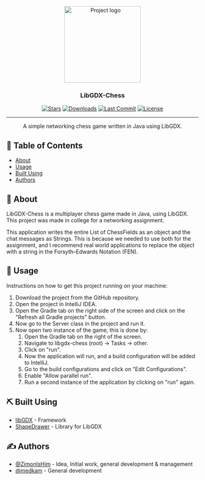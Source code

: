 <p align="center">
  <a href="https://github.com/ZimonIsHim/libgdx-chess" rel="noopener">
 <img width=200px height=200px src="https://i.imgur.com/1CWWMG5.png" alt="Project logo"></a>
</p>

<h3 align="center">LibGDX-Chess</h3>

<div align="center">

  [![Stars](https://img.shields.io/github/stars/ZimonIsHim/libgdx-chess)](https://github.com/ZimonIsHim/libgdx-chess/stargazers)
  [![Downloads](https://img.shields.io/github/downloads/ZimonIsHim/libgdx-chess/total)](https://github.com/ZimonIsHim/libgdx-chess/releases)
  [![Last Commit](https://img.shields.io/github/last-commit/ZimonIsHim/libgdx-chess)](https://github.com/ZimonIsHim/libgdx-chess/commits/development)
  [![License](https://img.shields.io/github/license/ZimonIsHim/libgdx-chess)](/LICENSE)

</div>

---

<p align="center"> A simple networking chess game written in Java using LibGDX.
    <br> 
</p>

## 📝 Table of Contents
- [About](#about)
- [Usage](#usage)
- [Built Using](#built_using)
- [Authors](#authors)

## 🧐 About <a name = "about"></a>
LibGDX-Chess is a multiplayer chess game made in Java, using LibGDX. This project was made in college for a networking assignment.

This application writes the entire List of ChessFields as an object and the chat messages as Strings. This is because we needed to use both
for the assignment, and I recommend real world applications to replace the object with a string in the Forsyth–Edwards Notation (FEN).

## 🎈 Usage <a name="usage"></a>
Instructions on how to get this project running on your machine:

1. Download the project from the GitHub repository.
1. Open the project in IntelliJ IDEA.
1. Open the Gradle tab on the right side of the screen and click on the "Refresh all Gradle projects" button.
1. Now go to the Server class in the project and run it.
1. Now open two instance of the game, this is done by:
    1. Open the Gradle tab on the right of the screen.
    1. Navigate to libgdx-chess (root) -> Tasks -> other.
    1. Click on "run".
    1. Now the application will run, and a build configuration will be added to IntelliJ.
    1. Go to the build configurations and click on "Edit Configurations".
    1. Enable "Allow parallel run".
    1. Run a second instance of the application by clicking on "run" again.

## ⛏️ Built Using <a name = "built_using"></a>
- [libGDX](https://libgdx.com/) - Framework
- [ShapeDrawer](https://github.com/earlygrey/shapedrawer) - Library for LibGDX

## ✍️ Authors <a name = "authors"></a>
- [@ZimonIsHim](https://github.com/ZimonIsHim) - Idea, Initial work, general development & management
- [@medkam](https://github.com/medkam) - General development
